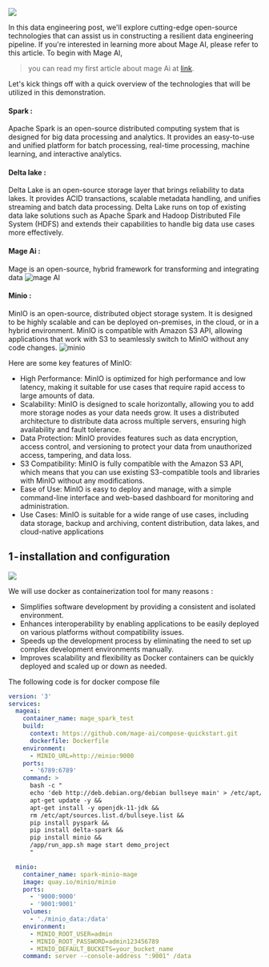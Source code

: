 ![](https://cdn-images-1.medium.com/max/1200/1*FO9f5aVy0mb5VYJwxrv3YQ.png)

In this data engineering post, we'll explore cutting-edge open-source technologies that can assist us in constructing a resilient data engineering pipeline. If you're interested in learning more about Mage AI, please refer to this article. To begin with Mage AI,

> you can read my first article about mage Ai at [link](https://medium.com/towardsdev/etl-mage-the-airflow-replacement-06f46c567248).

Let's kick things off with a quick overview of the technologies that will be utilized in this demonstration.

#### Spark :
Apache Spark is an open-source distributed computing system that is designed for big data processing and analytics. It provides an easy-to-use and unified platform for batch processing, real-time processing, machine learning, and interactive analytics.
#### Delta lake :
Delta Lake is an open-source storage layer that brings reliability to data lakes. It provides ACID transactions, scalable metadata handling, and unifies streaming and batch data processing. Delta Lake runs on top of existing data lake solutions such as Apache Spark and Hadoop Distributed File System (HDFS) and extends their capabilities to handle big data use cases more effectively.
#### Mage Ai :
Mage is an open-source, hybrid framework for transforming and integrating data
![mage AI](https://cdn-images-1.medium.com/max/800/0*GRwkLSdVPnAG75l5.png)

#### Minio :
MinIO is an open-source, distributed object storage system. It is designed to be highly scalable and can be deployed on-premises, in the cloud, or in a hybrid environment. MinIO is compatible with Amazon S3 API, allowing applications that work with S3 to seamlessly switch to MinIO without any code changes.
![minio](https://cdn-images-1.medium.com/max/800/1*kYzDDtmAonxGhmoEhnjz7g.png)

Here are some key features of MinIO:

- High Performance: MinIO is optimized for high performance and low latency, making it suitable for use cases that require rapid access to large amounts of data.
- Scalability: MinIO is designed to scale horizontally, allowing you to add more storage nodes as your data needs grow. It uses a distributed architecture to distribute data across multiple servers, ensuring high availability and fault tolerance.
- Data Protection: MinIO provides features such as data encryption, access control, and versioning to protect your data from unauthorized access, tampering, and data loss.
- S3 Compatibility: MinIO is fully compatible with the Amazon S3 API, which means that you can use existing S3-compatible tools and libraries with MinIO without any modifications.
- Ease of Use: MinIO is easy to deploy and manage, with a simple command-line interface and web-based dashboard for monitoring and administration.
- Use Cases: MinIO is suitable for a wide range of use cases, including data storage, backup and archiving, content distribution, data lakes, and cloud-native applications

## 1 - installation and configuration
![](https://cdn-images-1.medium.com/max/800/1*4qlL1JEx6kNROGVk_uKYFw.gif)

We will use docker as containerization tool for many reasons :

- Simplifies software development by providing a consistent and isolated environment.
- Enhances interoperability by enabling applications to be easily deployed on various platforms without compatibility issues.
- Speeds up the development process by eliminating the need to set up complex development environments manually.
- Improves scalability and flexibility as Docker containers can be quickly deployed and scaled up or down as needed.

The following code is for docker compose file

```yaml
version: '3'
services:
  mageai:
    container_name: mage_spark_test
    build:
      context: https://github.com/mage-ai/compose-quickstart.git
      dockerfile: Dockerfile
    environment:
      - MINIO_URL=http://minio:9000
    ports:
      - '6789:6789'
    command: >
      bash -c "
      echo 'deb http://deb.debian.org/debian bullseye main' > /etc/apt/sources.list.d/bullseye.list &&
      apt-get update -y &&
      apt-get install -y openjdk-11-jdk &&
      rm /etc/apt/sources.list.d/bullseye.list &&
      pip install pyspark &&
      pip install delta-spark &&
      pip install minio &&
      /app/run_app.sh mage start demo_project
      "

  minio:
    container_name: spark-minio-mage
    image: quay.io/minio/minio
    ports:
      - '9000:9000'
      - '9001:9001'
    volumes:
      - './minio_data:/data'
    environment:
      - MINIO_ROOT_USER=admin
      - MINIO_ROOT_PASSWORD=admin123456789
      - MINIO_DEFAULT_BUCKETS=your_bucket_name
    command: server --console-address ":9001" /data

```